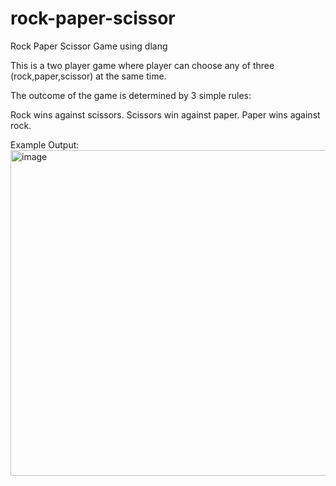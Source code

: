 # rock-paper-scissor
Rock Paper Scissor Game using dlang

This is a two player game where player can choose any of three (rock,paper,scissor) at the same time.

The outcome of the game is determined by 3 simple rules:

Rock wins against scissors.
Scissors win against paper.
Paper wins against rock.

Example Output:
<img width="521" alt="image" src="https://user-images.githubusercontent.com/42210946/202349819-7d6f1279-ffd2-40aa-be75-032233f91f09.png">

